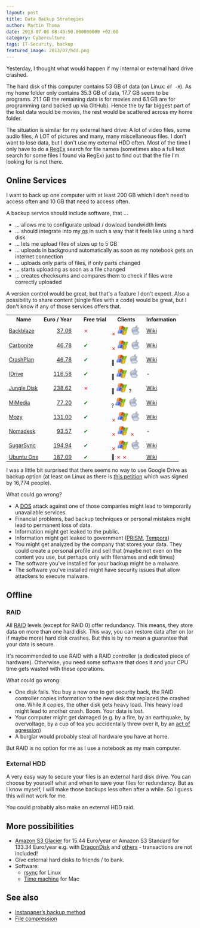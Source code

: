 ```yaml
---
layout: post
title: Data Backup Strategies
author: Martin Thoma
date: 2013-07-08 08:48:50.000000000 +02:00
category: Cyberculture
tags: IT-Security, backup
featured_image: 2013/07/hdd.png
---
```

Yesterday, I thought what would happen if my internal or external hard drive crashed.

The hard disk of this computer contains 53 GB of data (on Linux: <code>df -H</code>). As my home folder only contains 35.3 GB of data, 17.7 GB seem to be programs. 21.1 GB the remaining data is for movies and 6.1 GB are for programming (and backed up via GitHub). Hence the by far biggest part of the lost data would be movies, the rest would be scattered across my home folder.

The situation is similar for my external hard drive: A lot of video files, some audio files, A LOT of pictures and many, many miscellaneous files. I don't want to lose data, but I don't use my external HDD often. Most of the time I only have to do a <abbr title="regular expression">RegEx</abbr> search for file names (sometimes also a full text search for some files I found via RegEx) just to find out that the file I'm looking for is not there.

<h2>Online Services</h2>
I want to back up one computer with at least 200 GB which I don't need to access often and 10 GB that need to access often.

A backup service should include software, that …
<ul>
  <li>… allows me to configurate upload / dowload bandwidth limts</li>
  <li>… should integrate into my <abbr title="operating system">os</abbr> in such a way that it feels like using a hard disk</li>
  <li>… lets me upload files of sizes up to 5 GB</li>
  <li>… uploads in background automatically as soon as my notebook gets an internet connection</li>
  <li>… uploads only parts of files, if only parts changed</li>
  <li>… starts uploading as soon as a file changed</li>
  <li>… creates checksums and compares them to check if files were correctly uploaded</li>
</ul>

A version control would be great, but that's a feature I don't expect. Also a possibility to share content (single files with a code) would be great, but I don't know if any of those services offers that.

<table>
<tr>
  <th>Name</th>
  <th>Euro / Year</th>
  <th>&nbsp;</th>
  <th>Free trial</th>
  <th>Clients</th>
  <th>Information</th>
</tr>
<tr>
  <td><a href="http://www.backblaze.com/">Backblaze</a></td>
  <td style="text-align:right;"><a href="http://www.backblaze.com/de_DE/online-backup-about.html">37.06</a></td>
  <td>&nbsp;</td>
  <td><span style="color:red;">✗</span></td>
  <td><span style="color:red;">✗</span> <img src="../images/2013/07/windows-icon.png" alt="Windows icon" width="30" height="30" class="border-0" /> <img src="../images/2013/07/mac-icon.png" alt="Mac - Icon" width="30" height="30" class="border-0" /></td>
  <td><a href="http://en.wikipedia.org/wiki/Backblaze">Wiki</a></td>
</tr>
<tr>
  <td><a href="http://www.carbonite.com/">Carbonite</a></td>
  <td style="text-align:right;"><a href="http://www.carbonite.com/online-backup/pricing-plans">46.78</a></td>
  <td>&nbsp;</td>
  <td><span style="color:green;">✔</span></td>
  <td><span style="color:red;">✗</span> <img src="../images/2013/07/windows-icon.png" alt="Windows icon" width="30" height="30" class="border-0" /> <img src="../images/2013/07/mac-icon.png" alt="Mac - Icon" width="30" height="30" class="border-0" /></td>
  <td><a href="http://en.wikipedia.org/wiki/Carbonite_(online_backup)">Wiki</a></td>
</tr>
<tr>
  <td><a href="http://www.crashplan.com/">CrashPlan</a></td>
  <td style="text-align:right;"><a href="http://www.crashplan.com/consumer/compare.html">46.78</a></td>
  <td>&nbsp;</td>
  <td><span style="color:green;">✔</span></td>
  <td>🐧 <img src="../images/2013/07/windows-icon.png" alt="Windows icon" width="30" height="30" class="border-0" /> <img src="../images/2013/07/mac-icon.png" alt="Mac - Icon" width="30" height="30" class="border-0" /></td>
  <td><a href="http://en.wikipedia.org/wiki/Crashplan#CrashPlan">Wiki</a></td>
</tr>
<tr>
  <td><a href="https://www.idrive.com/index.html">IDrive</a></td>
  <td style="text-align:right;"><a href="https://www.idrive.com/pricing.htm">116.58</a></td>
  <td>&nbsp;</td>
  <td><span style="color:green;">✔</span></td>
  <td>🐧 <img src="../images/2013/07/windows-icon.png" alt="Windows icon" width="30" height="30" class="border-0" /> <img src="../images/2013/07/mac-icon.png" alt="Mac - Icon" width="30" height="30" class="border-0" /></td>
  <td>-</td>
</tr>
<tr>
  <td><a href="https://www.jungledisk.com/">Jungle Disk</a></td>
  <td style="text-align:right;"><a href="https://www.jungledisk.com/personal/desktop/pricing/">238.62</a></td>
  <td>&nbsp;</td>
  <td><span style="color:red;">✗</span></td>
  <td>🐧 <img src="../images/2013/07/windows-icon.png" alt="Windows icon" width="30" height="30" class="border-0" /> ?</td>
  <td><a href="http://en.wikipedia.org/wiki/Jungle_Disk">Wiki</a></td>
</tr>
<tr>
  <td><a href="http://www.mimedia.com/">MiMedia</a></td>
  <td style="text-align:right;"><a href="http://www.mimedia.com/index.html#plans">77.20</a></td>
  <td>&nbsp;</td>
  <td><span style="color:green;">✔</span></td>
  <td>? <img src="../images/2013/07/windows-icon.png" alt="Windows icon" width="30" height="30" class="border-0" /> <img src="../images/2013/07/mac-icon.png" alt="Mac - Icon" width="30" height="30" class="border-0" /></td>
  <td><a href="http://en.wikipedia.org/wiki/MiMedia">Wiki</a></td>
</tr>
<tr>
  <td><a href="http://mozy.com/">Mozy</a></td>
  <td style="text-align:right;"><a href="http://mozy.com/home/pricing/">131.00</a></td>
  <td>&nbsp;</td>
  <td><span style="color:green;">✔</span></td>
  <td><span style="color:red;">✗</span> <img src="../images/2013/07/windows-icon.png" alt="Windows icon" width="30" height="30" class="border-0" /> <img src="../images/2013/07/mac-icon.png" alt="Mac - Icon" width="30" height="30" class="border-0" /></td>
  <td><a href="http://en.wikipedia.org/wiki/Mozy">Wiki</a></td>
</tr>
<tr>
  <td><a href="http://www.nomadesk.com">Nomadesk</a></td>
  <td style="text-align:right;"><a href="http://www.nomadesk.com/pricing/">93.57</a></td>
  <td>&nbsp;</td>
  <td><span style="color:green;">✔</span></td>
  <td><span style="color:red;">✗</span> <img src="../images/2013/07/windows-icon.png" alt="Windows icon" width="30" height="30" class="border-0" /> <span style="color:red;">✗</span></td>
  <td>-</td>
</tr>
<tr>
  <td><a href="https://www.sugarsync.com/">SugarSync</a></td>
  <td style="text-align:right;"><a href="https://www.sugarsync.com/plans/">194.94</a></td>
  <td>&nbsp;</td>
  <td><span style="color:green;">✔</span></td>
  <td><span style="color:red;">✗</span> <img src="../images/2013/07/windows-icon.png" alt="Windows icon" width="30" height="30" class="border-0" /> <img src="../images/2013/07/mac-icon.png" alt="Mac - Icon" width="30" height="30" class="border-0" /></td>
  <td><a href="http://en.wikipedia.org/wiki/SugarSync">Wiki</a></td>
</tr>
<tr>
  <td><a href="https://one.ubuntu.com/">Ubuntu One</a></td>
  <td style="text-align:right;"><a href="https://one.ubuntu.com/services/">187.09</a></td>
  <td>&nbsp;</td>
  <td><span style="color:green;">✔</span></td>
  <td>🐧 <span style="color:red;">✗</span> <span style="color:red;">✗</span></td>
  <td><a href="http://en.wikipedia.org/wiki/Ubuntu_One">Wiki</a></td>
</tr>
</table>

I was a little bit surprised that there seems no way to use Google Drive as backup option (at least on Linux as there is <a href="http://www.change.org/en-GB/petitions/google-create-a-native-linux-google-drive-application">this petition</a> which was signed by 16,774 people).

What could go wrong?
<ul>
  <li>A <abbr title="Denial of service"><a href="http://en.wikipedia.org/wiki/Denial-of-service_attack">DOS</a></abbr> attack against one of those companies might lead to temporarily unavailable services.</li>
  <li>Financial problems, bad backup techniques or personal mistakes might lead to permanent loss of data.</li>
  <li>Information might get leaked to the public.</li>
  <li>Information might get leaked to government (<a href="http://en.wikipedia.org/wiki/PRISM_(surveillance_program)">PRISM</a>, <a href="http://en.wikipedia.org/wiki/Tempora">Tempora</a>)</li>
  <li>You might get analyzed by the company that stores your data. They could create a personal profile and sell that (maybe not even on the content you use, but perhaps only with filenames and edit times)</li>
  <li>The software you've installed for your backup might be a malware.</li>
  <li>The software you've installed might have security issues that allow attackers to execute malware.</li>
</ul>

<h2>Offline</h2>
<h3>RAID</h3>
All <a href="http://en.wikipedia.org/wiki/RAID">RAID</a> levels (except for RAID 0) offer redundancy. This means, they store data on more than one hard disk. This way, you can restore data after on (or if maybe more) hard disk crashes. But this is by no mean a guarantee that your data is secure.

It's recommended to use RAID with a RAID controller (a dedicated piece of hardware). Otherwise, you need some software that does it and your CPU time gets wasted with these operations.

What could go wrong:
<ul>
  <li>One disk fails. You buy a new one to get security back, the RAID controller copies information to the new disk that replaced the crashed one. While it copies, the other disk gets heavy load. This heavy load might lead to another crash. Boom. Your data is lost.</li>
  <li>Your computer might get damaged (e.g. by a fire, by an earthquake, by overvoltage, by a cup of tea you accidentally threw over it, by an <a href="//www.youtube.com/watch?v=HtTUsOKjWyQ">act of agression</a>)</li>
  <li>A burglar would probably steal all hardware you have at home.</li>
</ul>

But RAID is no option for me as I use a notebook as my main computer.

<h3>External HDD</h3>
A very easy way to secure your files is an external hard disk drive. You can choose by yourself what and when to save your files for redundancy. But as I know myself, I will make those backups less often after a while. So I guess this will not work for me.

You could probably also make an external HDD raid.

<h2>More possibilities</h2>
<ul>
  <li><a href="http://aws.amazon.com/de/s3/#pricing">Amazon S3 Glacier</a> for 15.44 Euro/year or Amazon S3 Standard for 133.34 Euro/year e.g. with <a href="http://www.dragondisk.com/">DragonDisk</a> and <a href="http://ijaar.com/amazon-s3-tools/">others</a> - transactions are not included!</li>
  <li>Give external hard disks to friends / to bank.</li>
  <li>Software:
    <ul>
      <li><a href="http://en.wikipedia.org/wiki/Rsync">rsync</a> for Linux</li>
      <li><a href="http://en.wikipedia.org/wiki/Time_Machine_(Mac_OS)">Time machine</a> for Mac</li>
    </ul>
  </li>
</ul>

<h2>See also</h2>
<ul>
  <li><a href="http://www.marco.org/2010/11/20/instapapers-backup-method">Instapaper&rsquo;s backup method</a></li>
  <li><a href="https://martin-thoma.com/file-compression/">File compression</a></li>
</ul>
